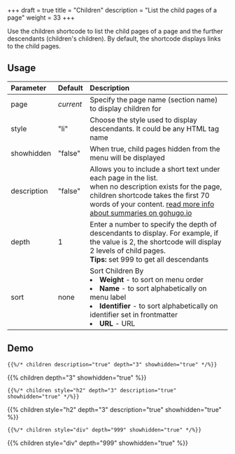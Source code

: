 +++
draft = true
title = "Children"
description = "List the child pages of a page"
weight = 33
+++

Use the children shortcode to list the child pages of a page and the further descendants (children's children). By default, the shortcode displays links to the child pages.

## Usage

| Parameter | Default | Description |
|:--|:--|:--|
| page | _current_ | Specify the page name (section name) to display children for |
| style | "li" | Choose the style used to display descendants. It could be any HTML tag name |
| showhidden | "false" | When true, child pages hidden from the menu will be displayed |
| description  | "false" | Allows you to include a short text under each page in the list.<br/>when no description exists for the page, children shortcode takes the first 70 words of your content. [read more info about summaries on gohugo.io](https://gohugo.io/content/summaries/)  |
| depth | 1 | Enter a number to specify the depth of descendants to display. For example, if the value is 2, the shortcode will display 2 levels of child pages. <br/> **Tips:** set 999 to get all descendants|
| sort | none | Sort Children By<br><li><strong>Weight</strong> - to sort on menu order</li><li><strong>Name</strong> - to sort alphabetically on menu label</li><li><strong>Identifier</strong> - to sort alphabetically on identifier set in frontmatter</li><li><strong>URL</strong> - URL</li> |

## Demo

	{{%/* children description="true" depth="3" showhidden="true" */%}}

{{% children depth="3" showhidden="true" %}}

	{{%/* children style="h2" depth="3" description="true" showhidden="true" */%}}

{{% children style="h2" depth="3" description="true" showhidden="true" %}}

	{{%/* children style="div" depth="999" showhidden="true" */%}}

{{% children style="div" depth="999" showhidden="true" %}}

